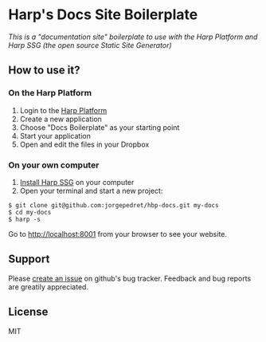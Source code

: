 # Harp's Docs Site Boilerplate

_This is a "documentation site" boilerplate to use with the Harp Platform and Harp SSG (the open source Static Site Generator)_

## How to use it?

### On the Harp Platform

1. Login to the [Harp Platform](http://harp.io/)
2. Create a new application
3. Choose "Docs Boilerplate" as your starting point
4. Start your application
5. Open and edit the files in your Dropbox

### On your own computer

1. [Install Harp SSG](https://github.com/sintaxi/harp#install) on your computer
2. Open your terminal and start a new project:

````
$ git clone git@github.com:jorgepedret/hbp-docs.git my-docs
$ cd my-docs
$ harp -s
````

Go to [http://localhost:8001](http://localhost:8001/) from your browser to see your website.


## Support

Please [create an issue](https://github.com/jorgepedret/hbp-docs/issues) on github's bug tracker. Feedback and bug reports are greatily appreciated.

## License

MIT